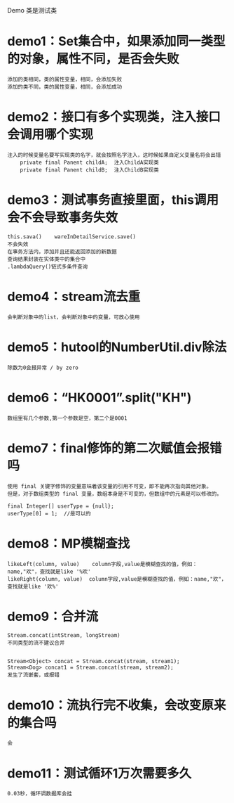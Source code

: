 Demo 类是测试类

# demo1：Set集合中，如果添加同一类型的对象，属性不同，是否会失败
    添加的类相同，类的属性变量，相同，会添加失败
    添加的类不同，类的属性变量，相同，会添加成功

# demo2：接口有多个实现类，注入接口会调用哪个实现
    注入的时候变量名要写实现类的名字，就会按照名字注入，这时候如果自定义变量名将会出错
        private final Panent childA;  注入ChildA实现类
        private final Panent childB;  注入ChildB实现类

# demo3：测试事务直接里面，this调用会不会导致事务失效
    this.sava()    wareInDetailService.save()
    不会失效
    在事务方法内，添加并且还能返回添加的新数据
    查询结果封装在实体类中的集合中
    .lambdaQuery()链式多条件查询

# demo4：stream流去重
    会判断对象中的list，会判断对象中的变量，可放心使用

# demo5：hutool的NumberUtil.div除法
    除数为0会报异常 / by zero

# demo6：“HK0001”.split("KH")
    数组里有几个参数,第一个参数是空，第二个是0001

# demo7：final修饰的第二次赋值会报错吗
    使用 final 关键字修饰的变量意味着该变量的引用不可变，即不能再次指向其他对象。
    但是，对于数组类型的 final 变量，数组本身是不可变的，但数组中的元素是可以修改的。

    final Integer[] userType = {null};
    userType[0] = 1;  //是可以的

# demo8：MP模糊查找
    likeLeft(column, value)    column字段,value是模糊查找的值，例如：name,"欢"，查找就是like '%欢'
    likeRight(column, value)  column字段,value是模糊查找的值，例如：name,"欢"，查找就是like '欢%'

# demo9：合并流
    Stream.concat(intStream, longStream)
    不同类型的流不建议合并

    
    Stream<Object> concat = Stream.concat(stream, stream1);
    Stream<Dog> concat1 = Stream.concat(stream, stream2);
    发生了流嵌套，或报错

# demo10：流执行完不收集，会改变原来的集合吗
    会

# demo11：测试循环1万次需要多久
    0.03秒，循环调数据库会挂
    
